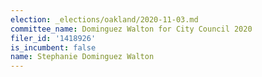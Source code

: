 ```yaml
---
election: _elections/oakland/2020-11-03.md
committee_name: Dominguez Walton for City Council 2020
filer_id: '1418926'
is_incumbent: false
name: Stephanie Dominguez Walton
---
```

